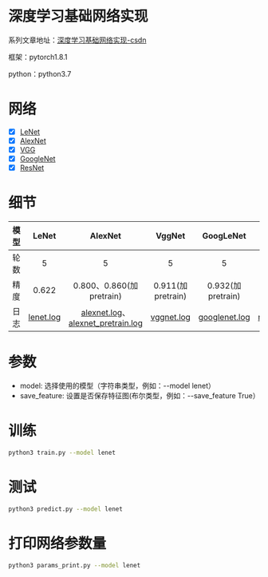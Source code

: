 # 深度学习基础网络实现
系列文章地址：[深度学习基础网络实现-csdn](https://blog.csdn.net/qq_37668436/article/details/116199117) 

框架：pytorch1.8.1

python：python3.7

# 网络
- [x] [LeNet](http://vision.stanford.edu/cs598_spring07/papers/Lecun98.pdf) 
- [x] [AlexNet](http://www.cs.toronto.edu/~fritz/absps/imagenet.pdf) 
- [x] [VGG](https://arxiv.org/pdf/1409.1556.pdf) 
- [x] [GoogleNet](https://arxiv.org/pdf/1409.4842.pdf) 
- [x] [ResNet](https://arxiv.org/pdf/1512.03385.pdf) 

# 细节
|模型|LeNet|AlexNet|VggNet|GoogLeNet|ResNet|
| :---: | :---: | :---: | :---: | :---: | :---: |
|轮数|5|5|5|5|5|
|精度|0.622|0.800、0.860(加pretrain)|0.911(加pretrain)|0.932(加pretrain)|0.927(加pretrain)|
|日志|[lenet.log](./logs/lenet.log)|[alexnet.log](./logs/alexnet.log)、[alexnet_pretrain.log](./logs/alexnet_pretrain.log)|[vggnet.log](./logs/vgg16.log)|[googlenet.log](./logs/googlenet.log)|[resnet.log](./logs/resnet.log)|


# 参数
- model: 选择使用的模型（字符串类型，例如：--model lenet）
- save_feature: 设置是否保存特征图(布尔类型，例如：--save_feature True）

# 训练
```bash
python3 train.py --model lenet
```
# 测试
```bash
python3 predict.py --model lenet
```
# 打印网络参数量
```bash
python3 params_print.py --model lenet
```


